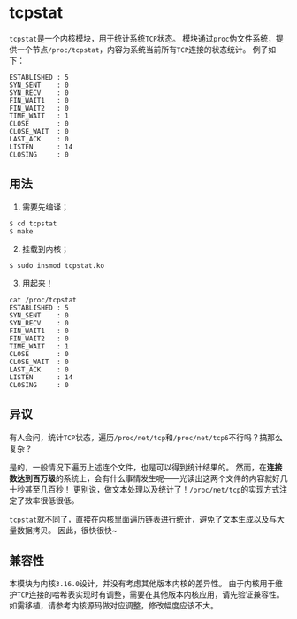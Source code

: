 # tcpstat

`tcpstat`是一个内核模块，用于统计系统`TCP`状态。
模块通过`proc`伪文件系统，提供一个节点`/proc/tcpstat`，内容为系统当前所有`TCP`连接的状态统计。
例子如下：

```
ESTABLISHED : 5
SYN_SENT    : 0
SYN_RECV    : 0
FIN_WAIT1   : 0
FIN_WAIT2   : 0
TIME_WAIT   : 1
CLOSE       : 0
CLOSE_WAIT  : 0
LAST_ACK    : 0
LISTEN      : 14
CLOSING     : 0
```

## 用法

1. 需要先编译；

```
$ cd tcpstat
$ make
```

2. 挂载到内核；

```
$ sudo insmod tcpstat.ko
```

3. 用起来！

```
cat /proc/tcpstat
ESTABLISHED : 5
SYN_SENT    : 0
SYN_RECV    : 0
FIN_WAIT1   : 0
FIN_WAIT2   : 0
TIME_WAIT   : 1
CLOSE       : 0
CLOSE_WAIT  : 0
LAST_ACK    : 0
LISTEN      : 14
CLOSING     : 0
```

## 异议

有人会问，统计`TCP`状态，遍历`/proc/net/tcp`和`/proc/net/tcp6`不行吗？搞那么复杂？

是的，一般情况下遍历上述连个文件，也是可以得到统计结果的。
然而，在**连接数达到百万级**的系统上，会有什么事情发生呢——光读出这两个文件的内容就好几十秒甚至几百秒！
更别说，做文本处理以及统计了！`/proc/net/tcp`的实现方式注定了效率很低很低。

`tcpstat`就不同了，直接在内核里面遍历链表进行统计，避免了文本生成以及与大量数据拷贝。
因此，很快很快~

## 兼容性

本模块为内核`3.16.0`设计，并没有考虑其他版本内核的差异性。
由于内核用于维护`TCP`连接的哈希表实现时有调整，需要在其他版本内核应用，请先验证兼容性。
如需移植，请参考内核源码做对应调整，修改幅度应该不大。
